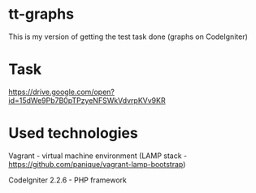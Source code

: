 # tt-graphs
This is my version of getting the test task done (graphs on СodeIgniter)

# Task
https://drive.google.com/open?id=15dWe9Pb7B0pTPzyeNFSWkVdvrpKVv9KR

# Used technologies
Vagrant - virtual machine environment (LAMP stack - https://github.com/panique/vagrant-lamp-bootstrap)

CodeIgniter 2.2.6 - PHP framework
